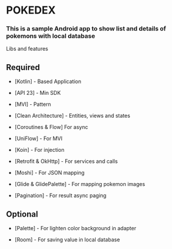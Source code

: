 # POKEDEX

### This is a sample Android app to show list and details of pokemons with local database

Libs and features

## Required

 - [Kotlin] - Based Application

 - [API 23] - Min SDK

 - [MVI] - Pattern 

 - [Clean Architecture] - Entities, views and states

 - [Coroutines & Flow] For async

 - [UniFlow] - For MVI

 - [Koin] - For injection

 - [Retrofit & OkHttp] - For services and calls

 - [Moshi] - For JSON mapping

 - [Glide & GlidePalette] - For mapping pokemon images

 - [Pagination] - For result async paging

## Optional

 - [Palette] - For lighten color background in adapter

 - [Room] - For saving value in local database
